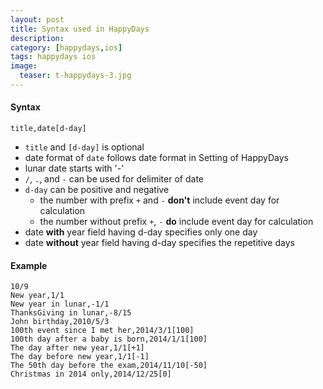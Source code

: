 ```yaml
---
layout: post
title: Syntax used in HappyDays
description: 
category: [happydays,ios]
tags: happydays ios
image:
  teaser: t-happydays-3.jpg
---
```


#### Syntax

    title,date[d-day]

- `title` and `[d-day]` is optional
- date format of `date` follows date format  in Setting of HappyDays
- lunar date starts with '-'
- `/`, `.`, and `-` can be used for delimiter of date
- `d-day` can be positive and negative
  - the number with prefix `+` and `-` **don't** include event day for calculation
  - the number without prefix `+`, `-` **do** include event day for calculation
- date **with** year field having d-day specifies only one day
- date **without** year field having d-day specifies the repetitive days

#### Example

	10/9
	New year,1/1
	New year in lunar,-1/1
	ThanksGiving in lunar,-8/15
	John birthday,2010/5/3
	100th event since I met her,2014/3/1[100]
	100th day after a baby is born,2014/1/1[100]
	The day after new year,1/1[+1]
	The day before new year,1/1[-1]
	The 50th day before the exam,2014/11/10[-50]
	Christmas in 2014 only,2014/12/25[0]

